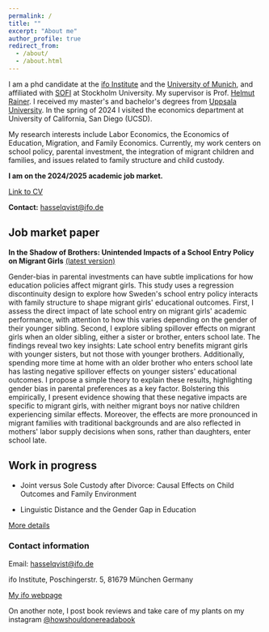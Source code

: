 ```yaml
---
permalink: /
title: ""
excerpt: "About me"
author_profile: true
redirect_from: 
  - /about/
  - /about.html
---
```


I am a phd candidate at the [ifo Institute](https://www.ifo.de/en) and the [University of Munich](https://www.en.econ.uni-muenchen.de/index.html), and affiliated with [SOFI](https://www.su.se/swedish-institute-for-social-research/) at Stockholm University. My supervisor is Prof. [Helmut Rainer](https://sites.google.com/ifo.de/hrainer/home). I received my master's and bachelor's degrees from [Uppsala University](https://www.nek.uu.se/?languageId=1). In the spring of 2024 I visited the economics department at University of California, San Diego (UCSD).

My research interests include Labor Economics, the Economics of Education, Migration, and Family Economics. Currently, my work centers on school policy, parental investment, the integration of migrant children and families, and issues related to family structure and child custody.

**I am on the 2024/2025 academic job market.**

[Link to CV](https://drive.google.com/file/d/177_YkAIlIHnAVo3mdBEbxHrIpTjy11oF/view?usp=drive_link)

**Contact:** hasselqvist@ifo.de

## Job market paper

**In the Shadow of Brothers: Unintended Impacts of a School Entry Policy on Migrant Girls** [(latest version)](https://drive.google.com/file/d/1VlyNQKRnW4lR3zznOtuTZhGrMk6AjBb1/view?usp=drive_link)

Gender-bias in parental investments can have subtle implications for how education policies affect migrant girls. This study uses a regression discontinuity design to explore how Sweden's school entry policy interacts with family structure to shape migrant girls' educational outcomes. First, I assess the direct impact of late school entry on migrant girls' academic performance, with attention to how this varies depending on the gender of their younger sibling.  Second, I explore sibling spillover effects on migrant girls when an older sibling, either a sister or brother, enters school late.  The findings reveal two key insights: Late school entry benefits migrant girls with younger sisters, but not those with younger brothers. Additionally, spending more time at home with an older brother who enters school late has lasting negative spillover effects on younger sisters' educational outcomes.
I propose a simple theory to explain these results, highlighting gender bias in parental preferences as a key factor. Bolstering this empirically, I present evidence showing that these negative impacts are specific to migrant girls, with neither migrant boys nor native children experiencing similar effects. Moreover, the effects are more pronounced in migrant families with traditional backgrounds and are also reflected in mothers' labor supply decisions when sons, rather than daughters, enter school late. 


## Work in progress


* Joint versus Sole Custody after Divorce: Causal Effects on Child Outcomes and Family Environment

* Linguistic Distance and the Gender Gap in Education


[More details](https://hasselqvist.github.io/research/)


### Contact information

Email: hasselqvist@ifo.de

ifo Institute, Poschingerstr. 5, 81679 München Germany

[My ifo webpage](https://www.ifo.de/en/hasselqvist-a)



On another note, I post book reviews and take care of my plants on my instagram [@howshouldonereadabook](https://instagram.com/howshouldonereadabook?igshid=ZDdkNTZiNTM=) 


